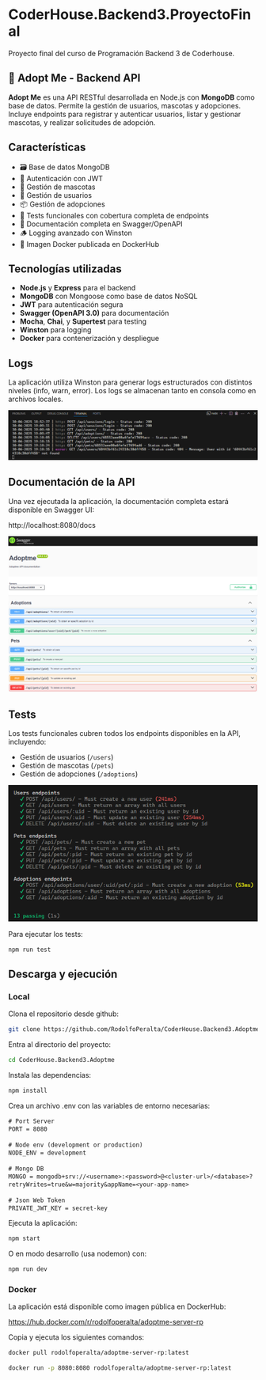 # CoderHouse.Backend3.ProyectoFinal

Proyecto final del curso de Programación Backend 3 de Coderhouse.

## 🐾 Adopt Me - Backend API

**Adopt Me** es una API RESTful desarrollada en Node.js con **MongoDB** como base de datos. Permite la gestión de usuarios, mascotas y adopciones. Incluye endpoints para registrar y autenticar usuarios, listar y gestionar mascotas, y realizar solicitudes de adopción.

## Características

- 🗃️ Base de datos MongoDB
- 🔐 Autenticación con JWT
- 🐶 Gestión de mascotas
- 👤 Gestión de usuarios
- 📦 Gestión de adopciones
- 🧪 Tests funcionales con cobertura completa de endpoints
- 📝 Documentación completa en Swagger/OpenAPI
- 🪵 Logging avanzado con Winston
- 🐳 Imagen Docker publicada en DockerHub

## Tecnologías utilizadas

- **Node.js** y **Express** para el backend
- **MongoDB** con Mongoose como base de datos NoSQL
- **JWT** para autenticación segura
- **Swagger (OpenAPI 3.0)** para documentación
- **Mocha**, **Chai**, y **Supertest** para testing
- **Winston** para logging
- **Docker** para contenerización y despliegue

## Logs

La aplicación utiliza Winston para generar logs estructurados con distintos niveles (info, warn, error). Los logs se almacenan tanto en consola como en archivos locales.

![alt text](/assets/image-1.png)

## Documentación de la API

Una vez ejecutada la aplicación, la documentación completa estará disponible en Swagger UI: 

http://localhost:8080/docs

![alt text](/assets/image.png)

## Tests

Los tests funcionales cubren todos los endpoints disponibles en la API, incluyendo:

- Gestión de usuarios (`/users`)
- Gestión de mascotas (`/pets`)
- Gestión de adopciones (`/adoptions`)

![alt text](/assets/image-2.png)

Para ejecutar los tests:

```bash
npm run test
```

## Descarga y ejecución

### Local

Clona el repositorio desde github:

```bash
git clone https://github.com/RodolfoPeralta/CoderHouse.Backend3.Adoptme.git
```

Entra al directorio del proyecto:

```bash
cd CoderHouse.Backend3.Adoptme
```

Instala las dependencias:

```bash
npm install 
```

Crea un archivo .env con las variables de entorno necesarias:

```
# Port Server
PORT = 8080

# Node env (development or production)
NODE_ENV = development

# Mongo DB
MONGO = mongodb+srv://<username>:<password>@<cluster-url>/<database>?retryWrites=true&w=majority&appName=<your-app-name>

# Json Web Token
PRIVATE_JWT_KEY = secret-key
```

Ejecuta la aplicación:

```bash
npm start
```

O en modo desarrollo (usa nodemon) con:

```bash
npm run dev
````

### Docker

La aplicación está disponible como imagen pública en DockerHub: 

https://hub.docker.com/r/rodolfoperalta/adoptme-server-rp

Copia y ejecuta los siguientes comandos:

```bash
docker pull rodolfoperalta/adoptme-server-rp:latest
```

```bash
docker run -p 8080:8080 rodolfoperalta/adoptme-server-rp:latest
```



